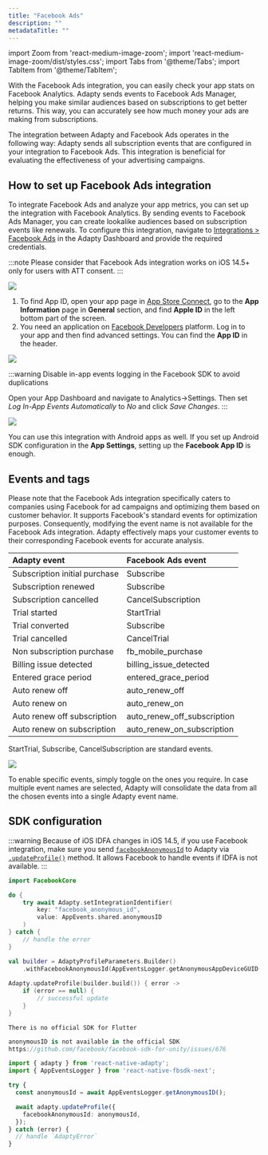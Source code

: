 ```yaml
---
title: "Facebook Ads"
description: ""
metadataTitle: ""
---
```


import Zoom from 'react-medium-image-zoom';
import 'react-medium-image-zoom/dist/styles.css';
import Tabs from '@theme/Tabs';
import TabItem from '@theme/TabItem'; 

With the Facebook Ads integration, you can easily check your app stats on Facebook Analytics. Adapty sends events to Facebook Ads Manager, helping you make similar audiences based on subscriptions to get better returns. This way, you can accurately see how much money your ads are making from subscriptions.

The integration between Adapty and Facebook Ads operates in the following way: Adapty sends all subscription events that are configured in your integration to Facebook Ads. This integration is beneficial for evaluating the effectiveness of your advertising campaigns.

## How to set up Facebook Ads integration

To integrate Facebook Ads and analyze your app metrics, you can set up the integration with Facebook Analytics. By sending events to Facebook Ads Manager, you can create lookalike audiences based on subscription events like renewals. To configure this integration, navigate to [Integrations > Facebook Ads](https://app.adapty.io/integrations/facebookanalytics) in the Adapty Dashboard and provide the required credentials.

:::note
Please consider that Facebook Ads integration works on iOS 14.5+ only for users with ATT consent.
:::


<Zoom>
  <img src={require('./img/fd84ddf-CleanShot_2023-08-15_at_15.45.442x.webp').default}
  style={{
    border: '1px solid #727272', /* border width and color */
    width: '700px', /* image width */
    display: 'block', /* for alignment */
    margin: '0 auto' /* center alignment */
  }}
/>
</Zoom>





1. To find App ID, open your app page in [App Store Connect](https://appstoreconnect.apple.com/), go to the **App Information** page in **General** section, and find **Apple ID** in the left bottom part of the screen.
2. You need an application on [Facebook Developers](https://developers.facebook.com/) platform. Log in to your app and then find advanced settings. You can find the **App ID** in the header.


<Zoom>
  <img src={require('./img/4b326c4-001563-August-23-4tO3JVso.webp').default}
  style={{
    border: '1px solid #727272', /* border width and color */
    width: '700px', /* image width */
    display: 'block', /* for alignment */
    margin: '0 auto' /* center alignment */
  }}
/>
</Zoom>





:::warning
Disable in-app events logging in the Facebook SDK to avoid duplications

Open your App Dashboard and navigate to Analytics->Settings. Then set _Log In-App Events Automatically_ to _No_ and click _Save Changes_.
:::


<Zoom>
  <img src={require('./img/c4eb8eb-001565-August-23-483KKBbC.webp').default}
  style={{
    border: '1px solid #727272', /* border width and color */
    width: '700px', /* image width */
    display: 'block', /* for alignment */
    margin: '0 auto' /* center alignment */
  }}
/>
</Zoom>





You can use this integration with Android apps as well. If you set up Android SDK configuration in the **App Settings**, setting up the **Facebook App ID** is enough.

## Events and tags

Please note that the Facebook Ads integration specifically caters to companies using Facebook for ad campaigns and optimizing them based on customer behavior. It supports Facebook's standard events for optimization purposes. Consequently, modifying the event name is not available for the Facebook Ads integration. Adapty effectively maps your customer events to their corresponding Facebook events for accurate analysis.

| Adapty event                  | Facebook Ads event          |
| :---------------------------- | :-------------------------- |
| Subscription initial purchase | Subscribe                   |
| Subscription renewed          | Subscribe                   |
| Subscription cancelled        | CancelSubscription          |
| Trial started                 | StartTrial                  |
| Trial converted               | Subscribe                   |
| Trial cancelled               | CancelTrial                 |
| Non subscription purchase     | fb_mobile_purchase          |
| Billing issue detected        | billing_issue_detected      |
| Entered grace period          | entered_grace_period        |
| Auto renew off                | auto_renew_off              |
| Auto renew on                 | auto_renew_on               |
| Auto renew off subscription   | auto_renew_off_subscription |
| Auto renew on subscription    | auto_renew_on_subscription  |

StartTrial, Subscribe, CancelSubscription are standard events.


<Zoom>
  <img src={require('./img/8a5df9d-CleanShot_2023-07-04_at_12.47.312x.webp').default}
  style={{
    border: '1px solid #727272', /* border width and color */
    width: '700px', /* image width */
    display: 'block', /* for alignment */
    margin: '0 auto' /* center alignment */
  }}
/>
</Zoom>





To enable specific events, simply toggle on the ones you require. In case multiple event names are selected, Adapty will consolidate the data from all the chosen events into a single Adapty event name.

## SDK configuration

:::warning
Because of iOS IDFA changes in iOS 14.5, if you use Facebook integration, make sure you send [`facebookAnonymousId`](https://developers.facebook.com/docs/reference/iossdk/current/FBSDKCoreKit/classes/fbsdkappevents.html/) to Adapty via [`.updateProfile()`](setting-user-attributes)  method. It allows Facebook to handle events if IDFA is not available.
:::

<Tabs groupId="facebook-ads">
<TabItem value="Swift" label="iOS (Swift)" default>

```swift 
import FacebookCore

do {
    try await Adapty.setIntegrationIdentifier(
        key: "facebook_anonymous_id", 
        value: AppEvents.shared.anonymousID
    )
} catch {
    // handle the error
}
```
</TabItem>
<TabItem value="kotlin" label="Android (Kotlin)" default>

```kotlin
val builder = AdaptyProfileParameters.Builder()
    .withFacebookAnonymousId(AppEventsLogger.getAnonymousAppDeviceGUID(context))
  
Adapty.updateProfile(builder.build()) { error ->
    if (error == null) {
        // successful update
    }
}
```
</TabItem>
<TabItem value="Flutter" label="Flutter (Dart)" default>

```text
There is no official SDK for Flutter
```
</TabItem>
<TabItem value="Unity" label="Unity (C#)" default>

```csharp 
anonymousID is not available in the official SDK
https://github.com/facebook/facebook-sdk-for-unity/issues/676
```
</TabItem>
<TabItem value="RN" label="React Native (TS)" default>

```typescript
import { adapty } from 'react-native-adapty';
import { AppEventsLogger } from 'react-native-fbsdk-next';

try {
  const anonymousId = await AppEventsLogger.getAnonymousID();

  await adapty.updateProfile({
    facebookAnonymousId: anonymousId,
  });
} catch (error) {
  // handle `AdaptyError`
}
```
</TabItem>
</Tabs>





